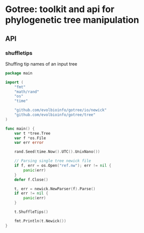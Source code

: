 # Gotree: toolkit and api for phylogenetic tree manipulation

## API

### shuffletips

Shuffing tip names of an input tree
```go
package main

import (
	"fmt"
	"math/rand"
	"os"
	"time"

	"github.com/evolbioinfo/gotree/io/newick"
	"github.com/evolbioinfo/gotree/tree"
)

func main() {
	var t *tree.Tree
	var f *os.File
	var err error

	rand.Seed(time.Now().UTC().UnixNano())

	// Parsing single tree newick file
	if f, err = os.Open("ref.nw"); err != nil {
		panic(err)
	}
	defer f.Close()

	t, err = newick.NewParser(f).Parse()
	if err != nil {
		panic(err)
	}

	t.ShuffleTips()

	fmt.Println(t.Newick())
}
```

